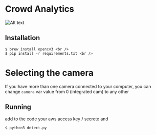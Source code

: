 # Crowd Analytics

![Alt text](example.png?raw=true)

## Installation

```
$ brew install opencv3 <br />
$ pip install -r requirements.txt <br />
```

# Selecting the camera
If you have more than one camera connected to your computer, you can change ```camera``` var value from 0 (integrated cam) to any other
 
## Running

add to the code your aws access key / secrete and 

```
$ python3 detect.py
```
